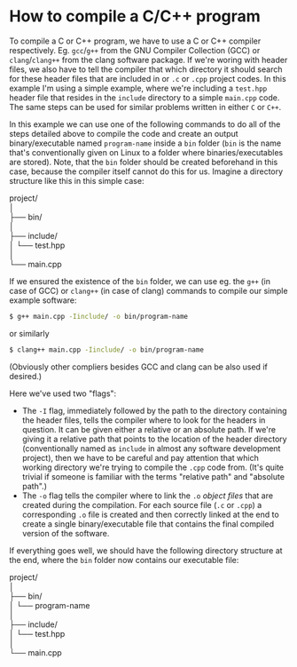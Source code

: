 # How to compile a C/C++ program

To compile a C or C++ program, we have to use a C or C++ compiler respectively.
Eg. `gcc`/`g++` from the GNU Compiler Collection (GCC) or `clang`/`clang++`
from the clang software package. If we're woring with header files, we also have
to tell the compiler that which directory it should search for these header
files that are included in or `.c` or `.cpp` project codes. In this example I'm
using a simple example, where we're including a `test.hpp` header file that
resides in the `include` directory to a simple `main.cpp` code. The same steps
can be used for similar problems written in either `C` or `C++`.


In this example we can use one of the following commands to do all of the steps
detailed above to compile the code and create an output binary/executable named
`program-name` inside a `bin` folder (`bin` is the name that's conventionally
given on Linux to a folder where binaries/executables are stored). Note, that
the `bin` folder should be created beforehand in this case, because the compiler
itself cannot do this for us. Imagine a directory structure like this in this
simple case:

project/  
│  
├── bin/  
│  
├── include/  
│   └── test.hpp  
│  
└── main.cpp  

If we ensured the existence of the `bin` folder, we can use eg. the `g++` (in
case of GCC) or `clang++` (in case of clang) commands to compile our simple
example software:

```bash
$ g++ main.cpp -Iinclude/ -o bin/program-name
```

  or similarly

```bash
$ clang++ main.cpp -Iinclude/ -o bin/program-name
```

(Obviously other compliers besides GCC and clang can be also used if desired.)

Here we've used two "flags":
- The `-I` flag, immediately followed by the path to the directory containing
the header files, tells the compiler where to look for the headers in question.
It can be given either a relative or an absolute path. If we're giving it a
relative path that points to the location of the header directory (conventionally
named as `include` in almost any software development project), then we have to
be careful and pay attention that which working directory we're trying to compile
the `.cpp` code from. (It's quite trivial if someone is familiar with the terms
"relative path" and "absolute path".)
- The `-o` flag tells the compiler where to link the `.o` _object files_ that
are created during the compilation. For each source file (`.c` or `.cpp`) a
corresponding `.o` file is created and then correctly linked at the end to create
a single binary/executable file that contains the final compiled version of the
software. 


If everything goes well, we should have the following directory structure at the
end, where the `bin` folder now contains our executable file:

project/  
│  
├── bin/  
│   └── program-name  
│  
├── include/  
│   └── test.hpp  
│  
└── main.cpp  
